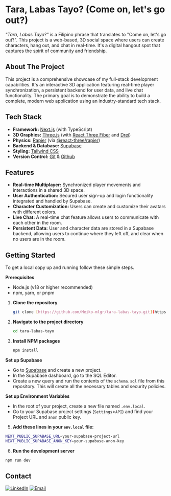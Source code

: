 # Tara, Labas Tayo? (Come on, let's go out?)

_"Tara, Labas Tayo?"_ is a Filipino phrase that translates to "Come on, let's go out?". This project is a web-based, 3D social space where users can create characters, hang out, and chat in real-time. It's a digital hangout spot that captures the spirit of community and friendship.

## About The Project

This project is a comprehensive showcase of my full-stack development capabilities. It's an interactive 3D application featuring real-time player synchronization, a persistent backend for user data, and live chat functionality. The primary goal is to demonstrate the ability to build a complete, modern web application using an industry-standard tech stack.

## Tech Stack

* **Framework:** [Next.js](https://nextjs.org/) (with TypeScript)
* **3D Graphics:** [Three.js](https://threejs.org/) (with [React Three Fiber](https://docs.pmnd.rs/react-three-fiber/getting-started/introduction) and [Drei](https://github.com/pmndrs/drei))
* **Physics:** [Rapier](https://rapier.rs/) (via [@react-three/rapier](https://github.com/pmndrs/react-three-rapier))
* **Backend & Database:** [Supabase](https://supabase.io/)
* **Styling:** [Tailwind CSS](https://tailwindcss.com/)
* **Version Control:** [Git](https://git-scm.com/) & [Github](https://github.com)

## Features

* **Real-time Multiplayer:** Synchronized player movements and interactions in a shared 3D space.
* **User Authentication:** Secured user sign-up and login functionality integrated and handled by Supabase.
* **Character Customization:** Users can create and customize their avatars with different colors.
* **Live Chat:** A real-time chat feature allows users to communicate with each other in the room.
* **Persistent Data:** User and character data are stored in a Supabase backend, allowing users to continue where they left off, and clear when no users are in the room.

## Getting Started

To get a local copy up and running follow these simple steps.

**Prerequisites**
* Node.js (v18 or higher recommended)
* npm, yarn, or pnpm

1.  **Clone the repository**
    ```bash
    git clone [https://github.com/Meiko-mlgr/tara-labas-tayo.git](https://github.com/Meiko-mlgr/tara-labas-tayo.git)
    ```
2.  **Navigate to the project directory**
    ```bash
    cd tara-labas-tayo
    ```
3.  **Install NPM packages**
    ```bash
    npm install
    ```

**Set up Supabase**

- Go to [Supabase](https://supabase.io) and create a new project.
- In the Supabase dashboard, go to the SQL Editor.
- Create a new query and run the contents of the ```schema.sql``` file from this repository. This will create all the necessary tables and security policies.

**Set up Environment Variables**
- In the root of your project, create a new file named ```.env.local```.
- Go to your Supabase project settings (```Settings```>```API```) and find your Project URL and ```anon``` public key.

5. **Add these lines in your ```env.local``` file:**
  ```bash
  NEXT_PUBLIC_SUPABASE_URL=your-supabase-project-url
  NEXT_PUBLIC_SUPABASE_ANON_KEY=your-supabase-anon-key
  ```

6. **Run the development server**

  ```bash
  npm run dev
  ```

## Contact

[![LinkedIn](https://img.shields.io/badge/LinkedIn-Mikko_Melgar-blue?style=for-the-badge&logo=linkedin)](https://www.linkedin.com/in/mikko-melgar-447069233)
[![Email](https://img.shields.io/badge/Email-Contact%20Me-red?style=for-the-badge&logo=gmail)](mailto:springleaked@gmail.com)
